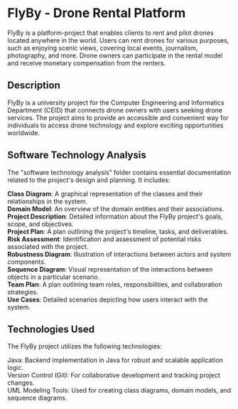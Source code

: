 # FlyBy - Drone Rental Platform
FlyBy is a platform-project that enables clients to rent and pilot drones located anywhere in the world. Users can rent drones for various purposes, such as enjoying scenic views, covering local events, journalism, photography, and more. Drone owners can participate in the rental model and receive monetary compensation from the renters.
## Description
FlyBy is a university project for the Computer Engineering and Informatics Department (CEID) that connects drone owners with users seeking drone services. The project aims to provide an accessible and convenient way for individuals to access drone technology and explore exciting opportunities worldwide.

## Software Technology Analysis
The "software technology analysis" folder contains essential documentation related to the project's design and planning. It includes:

**Class Diagram**: A graphical representation of the classes and their relationships in the system.  
**Domain Model**: An overview of the domain entities and their associations.  
**Project Description**: Detailed information about the FlyBy project's goals, scope, and objectives.  
**Project Plan**: A plan outlining the project's timeline, tasks, and deliverables.  
**Risk Assessment**: Identification and assessment of potential risks associated with the project.  
**Robustness Diagram**: Illustration of interactions between actors and system components.  
**Sequence Diagram**: Visual representation of the interactions between objects in a particular scenario.  
**Team Plan**: A plan outlining team roles, responsibilities, and collaboration strategies.  
**Use Cases**: Detailed scenarios depicting how users interact with the system.  

## Technologies Used
The FlyBy project utilizes the following technologies:

Java: Backend implementation in Java for robust and scalable application logic.  
Version Control (Git): For collaborative development and tracking project changes.  
UML Modeling Tools: Used for creating class diagrams, domain models, and sequence diagrams.  




